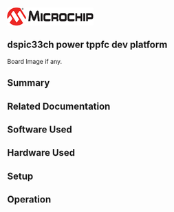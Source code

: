 ![image](images/microchip.jpg) 

## dspic33ch power tppfc dev platform

Board Image if any.

## Summary


## Related Documentation


## Software Used 


## Hardware Used


## Setup


## Operation



